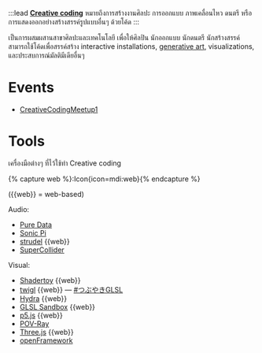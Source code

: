 :::lead
**[Creative coding](https://en.wikipedia.org/wiki/Creative_coding)** หมายถึงการสร้างงานศิลปะ การออกแบบ ภาพเคลื่อนไหว ดนตรี หรือการแสดงออกอย่างสร้างสรรค์รูปแบบอื่นๆ ด้วยโค้ด
:::

เป็นการผสมผสานสาขาศิลปะและเทคโนโลยี เพื่อให้ศิลปิน นักออกแบบ นักดนตรี นักสร้างสรรค์ สามารถใช้โค้ดเพื่อสรรค์สร้าง interactive installations, [generative art](https://www.faa.chula.ac.th/SelfLearningFaamai/detailform/182), visualizations, และประสบการณ์มัลติมีเดียอื่นๆ

# Events

- [CreativeCodingMeetup1](/wiki/CreativeCodingMeetup1)

# Tools

เครื่องมือต่างๆ ที่ไว้ใช้ทำ Creative coding

{% capture web %}:Icon{icon=mdi:web}{% endcapture %}

({{web}} = web-based)

Audio:

- [Pure Data](https://puredata.info/)
- [Sonic Pi](https://sonic-pi.net/)
- [strudel](https://strudel.tidalcycles.org/) {{web}}
- [SuperCollider](https://supercollider.github.io/)

Visual:

- [Shadertoy](https://www.shadertoy.com/) {{web}}
- [twigl](https://twigl.app/) {{web}} — [#つぶやきGLSL](https://twitter.com/hashtag/%E3%81%A4%E3%81%B6%E3%82%84%E3%81%8DGLSL?src=hashtag_click)
- [Hydra](https://hydra.ojack.xyz/) {{web}}
- [GLSL Sandbox](https://glslsandbox.com/) {{web}}
- [p5.js](https://p5js.org/) {{web}}
- [POV-Ray](http://www.povray.org/)
- [Three.js](https://threejs.org/) {{web}}
- [openFramework](https://openframeworks.cc/)